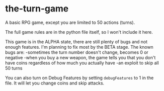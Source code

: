 # the-turn-game
A basic RPG game, except you are limited to 50 actions (turns).

The full game rules are in the python file itself, so I won't include it here.

This game is in the ALPHA state, there are still plenty of bugs and not enough features.
I'm planning to fix most by the BETA stage.
The known bugs are:
  -sometimes the turn number doesn't change, becomes 0 or negative
  -when you buy a new weapon, the game tells you that you don't have coins
  regardless of how much you actually have
  -an exploit to skip all 50 turns
  
You can also turn on Debug Features by setting ```debugFeatures``` to 1 in the file.
It will let you change coins and skip attacks.
